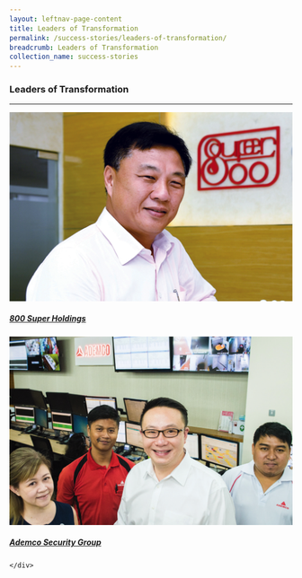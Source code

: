 ```yaml
---
layout: leftnav-page-content
title: Leaders of Transformation
permalink: /success-stories/leaders-of-transformation/
breadcrumb: Leaders of Transformation
collection_name: success-stories
---
```


### Leaders of Transformation
---

<div>
	<div class="row is-multiline">
		<div class="col is-half-tablet padding--bottom--lg">
			<a href="/success-stories/leaders-of-transformation/chope/" class="project-link">
				<img src="/images/800-super-holdings.png" alt="800 Super Holdings" class="project-image" width="" height="">
                 <div class="project-card">
	          <div class="project-title margin--bottom--xs">
	              <h5><b>800 Super Holdings</b></h5>
	          </div>
	      </div>
			</a>
		</div>
		<div class="col is-half-tablet padding--bottom--lg">
			<a href="/success-stories/leaders-of-transformation/the-golden-concepts/" class="project-link">
				<img src="/images/ademco.png" alt="Ademco Security Group" class="project-image" width="" height="">
                 <div class="project-card">
	          <div class="project-title margin--bottom--xs">
	              <h5><b>Ademco Security Group</b></h5>
	          </div>
	      </div>
			</a>
		</div>
	
		
		
		
	</div>
</div>
